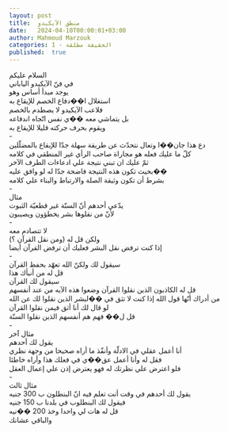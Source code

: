 ```yaml
---
layout: post
title:  منطق الآيكيدو
date:   2024-04-10T00:00:01+03:00
author: Mahmoud Marzouk
categories: 1 - الحقيقة مطلقة
published:  true
---
```

السلام عليكم\
في فنّ الآيكيدو الياباني\
يوجد مبدأ أساس وهو\
استغلال ا��دفاع الخصم للإيقاع به\
فلاعب الآيكيدو لا يصطدم بالخصم\
بل يتماشي معه ��ي نفس اتّجاه اندفاعه\
ويقوم بحرف حركته قليلا للإيقاع به\
-\
دع هذا جان��ا وتعال نتحدّث عن طريقة سهلة جدّا للإيقاع
بالمضلّلين\
كلّ ما عليك فعله هو مجاراة صاحب الرأي غير المنطقي في كلامه\
ثمّ عليك ان تبني نتيجة علي ادعاءات الطرف الآخر\
بحيث تكون هذه النتيجة فاضحة جدّا له لو وافق عليه��\
بشرط أن تكون وثيقة الصلة والارتباط والبناء علي كلامه\
-\
مثال\
يدّعي أحدهم أنّ السنّة غير قطعيّة الثبوت\
لأنّ من نقلوها بشر يخطؤون ويصيبون\
-\
لا تتصادم معه\
ولكن قل له (ومن نقل القرآن ؟)\
إذا كنت ترفض نقل البشر فعليك أن ترفض القرآن أيضا\
-\
سيقول لك ولكنّ الله تعهّد بحفظ القرآن\
قل له من أنبأك هذا\
سيقول لك القرآن\
قل له الكاذبون الذين نقلوا القرآن وضعوا هذه الآيه من عند
أنفسهم\
من أدراك أنّها قول الله إذا كنت لا تثق في ��لبشر الذين نقلوا لك عن
الله\
لو قال لك أنا أثق فيمن نقلوا القرآن\
قل ل�� فهم هم أنفسهم الذين نقلوا السنّة\
-\
مثال آخر\
يقول لك أحدهم\
أنا أعمل عقلي في الادلّة وأنفّذ ما أراه صحيحا من وجهة نظري\
فقل له وأنا أعمل عق��ي في فعلك هذا وأراه خاطئا\
فلو اعترض علي نظرتك له فهو يعترض إذن علي إعمال العقل\
-\
مثال ثالث\
يقول لك أحدهم في وقت أنت تعلم فيه انّ البنطلون ب 300 جنيه\
فيقول لك البنطلوب في بلدنا ب 150 جنيه\
قل له هات لي واحدا وخذ 200 ��نيه\
والباقي عشانك
